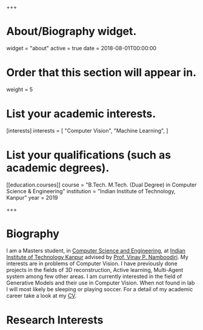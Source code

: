 +++
# About/Biography widget.
widget = "about"
active = true
date = 2018-08-01T00:00:00

# Order that this section will appear in.
weight = 5

# List your academic interests.
[interests]
  interests = [
    "Computer Vision",
    "Machine Learning",
  ]

# List your qualifications (such as academic degrees).
[[education.courses]]
  course = "B.Tech. M.Tech. (Dual Degree) in Computer Science & Engineering"
  institution = "Indian Institute of Technology, Kanpur"
  year = 2019
 
+++

# Biography

I am a Masters student, in [Computer Science and Engineering](https://www.cse.iitk.ac.in), at [Indian Institute of Technology Kanpur](https://www.iitk.ac.in) advised by [Prof. Vinay P. Namboodiri](https://www.cse.iitk.ac.in/users/vinaypn/). My interests are in problems of Computer Vision. I have previously done projects in the fields of 3D reconstruction, Active learning, Multi-Agent system among few other areas. I am currently interested in the field of Generative Models and their use in Computer Vision. When not found in lab I will most likely be sleeping or playing soccer. For a detail of my academic career take a look at my [CV](/files/cv.pdf).

# Research Interests
